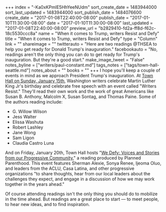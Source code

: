 +++
index = "-Ka0xKPmIE5HhYeeNUdm"
sort_create_date = 1483944000
sort_last_updated = 1483944000
sort_publish_date = 1484076600
create_date = "2017-01-08T22:40:00-08:00"
publish_date = "2017-01-10T11:30:00-08:00"
date = "2017-01-10T11:30:00-08:00"
last_updated = "2017-01-08T22:40:00-08:00"
preview_url = "b2829410-fd2a-ff8d-f62c-18c5530ccc8a"
name = "When it comes to Trump, writers Resist and Defy"
title = "When it comes to Trump, writers Resist and Defy"
type = "Column"
link = ""
shareimage = ""
twitterauto = "Here are two readings @THSEA to help you get ready for Donald Trump's inauguration."
facebookauto = "No, readings aren't the only thing you can do to get ready for Trump's inauguration. But they're a good start."
make_image_tweet = "False"
notes_byline = ["writers/paul-constant.md"]
tags_notes = ["tags/town-hall-seattle.md"]
notes_about = ""
books = ""
+++
I hope you'll keep a couple of events in mind as we approach President Trump's inauguration. At [Town Hall on Sunday, January 15th](http://townhall.strangertickets.com/events/39723606/writers-resist-a-celebration-of-free-speech?_ga=1.177824679.364931875.1436115723), Washington writers celebrate Martin Luther King Jr's birthday and celebrate free speech with an event called "Writers Resist." They'll read their own work and the work of great Americans like Susan B. Anthony, Malcolm X, Susan Sontag, and Thomas Paine. Some of the authors reading include:

* G. Willow Wilson
* Jess Walter
* Elissa Washuta
* Robert Lashley
* Jane Wong
* Sam Ligon
* Claudia Castro Luna

And on Friday, January 20th, Town Hall hosts "[We Defy: Voices and Stories from our Progressive Community](http://www.strangertickets.com/events/39288979/post-election-town-hall)," a reading produced by Planned Parenthood. This event features Sherman Alexie, Sonya Renee, Ijeoma Oluo, and leaders from the ACLU, Casa Latina, and other progressive organizations "to share thoughts, hear from our local leaders about the challenges they expect, and engage in a discussion of how we may work together in the years ahead."

Of course attending readings isn't the only thing you should do to mobilize in the time ahead. But readings are a great place to start — to meet people, to hear new ideas, and to find inspiration.